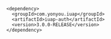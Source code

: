 	<dependency>
	  <groupId>com.yonyou.iuap</groupId>
	  <artifactId>iuap-auth</artifactId>
	  <version>3.0.0-RELEASE</version>
	</dependency>